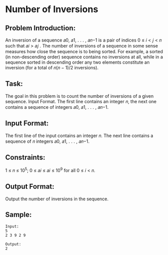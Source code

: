 # Number of Inversions

## Problem Introduction:

An inversion of a sequence 𝑎0, 𝑎1, . . . , 𝑎𝑛−1 is a pair of indices 0 ≤ 𝑖 < 𝑗 < 𝑛 such
that 𝑎𝑖 > 𝑎𝑗 . The number of inversions of a sequence in some sense measures how
close the sequence is to being sorted. For example, a sorted (in non-descending
order) sequence contains no inversions at all, while in a sequence sorted in descending
order any two elements constitute an inversion (for a total of 𝑛(𝑛 − 1)/2
inversions).

## Task:

The goal in this problem is to count the number of inversions of a given sequence.
Input Format. The first line contains an integer 𝑛, the next one contains a sequence of integers
𝑎0, 𝑎1, . . . , 𝑎𝑛−1.

## Input Format:

The first line of the input contains an integer 𝑛. The next line contains a sequence of 𝑛 integers 𝑎0, 𝑎1, . . . , 𝑎𝑛−1.

## Constraints:

1 ≤ 𝑛 ≤ 10<sup>5</sup>; 0 ≤ 𝑎𝑖 ≤ 𝑎𝑖 ≤ 10<sup>9</sup> for all 0 ≤ 𝑖 < 𝑛.

## Output Format:

Output the number of inversions in the sequence.

## Sample:

```
Input:
5
2 3 9 2 9

Output:
2

```

